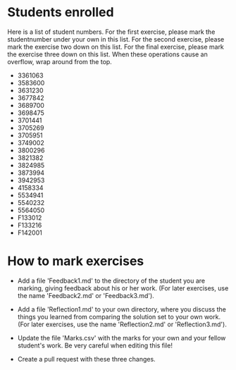 
# Students enrolled

Here is a list of student numbers.  For the first exercise, please
mark the studentnumber under your own in this list. For the second
exercise, please mark the exercise two down on this list. For the
final exercise, please mark the exercise three down on this list. When
these operations cause an overflow, wrap around from the top.


* 3361063
* 3583600
* 3631230
* 3677842
* 3689700
* 3698475
* 3701441
* 3705269
* 3705951
* 3749002
* 3800296
* 3821382
* 3824985
* 3873994
* 3942953
* 4158334
* 5534941
* 5540232
* 5564050
* F133012
* F133216
* F142001


# How to mark exercises

* Add a file 'Feedback1.md' to the directory of the student you are
  marking, giving feedback about his or her work. (For later
  exercises, use the name 'Feedback2.md' or 'Feedback3.md').

* Add a file 'Reflection1.md' to your own directory, where you discuss
  the things you learned from comparing the solution set to your own
  work. (For later exercises, use the name 'Reflection2.md' or
  'Reflection3.md').

* Update the file 'Marks.csv' with the marks for your own and your
  fellow student's work. Be very careful when editing this file!

* Create a pull request with these three changes.
